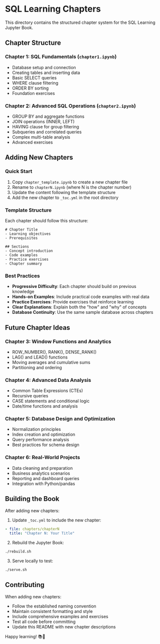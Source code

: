 # SQL Learning Chapters

This directory contains the structured chapter system for the SQL Learning Jupyter Book.

## Chapter Structure

### Chapter 1: SQL Fundamentals (`chapter1.ipynb`)
- Database setup and connection
- Creating tables and inserting data
- Basic SELECT queries
- WHERE clause filtering
- ORDER BY sorting
- Foundation exercises

### Chapter 2: Advanced SQL Operations (`chapter2.ipynb`)
- GROUP BY and aggregate functions
- JOIN operations (INNER, LEFT)
- HAVING clause for group filtering
- Subqueries and correlated queries
- Complex multi-table analysis
- Advanced exercises

## Adding New Chapters

### Quick Start
1. Copy `chapter_template.ipynb` to create a new chapter file
2. Rename to `chapterN.ipynb` (where N is the chapter number)
3. Update the content following the template structure
4. Add the new chapter to `_toc.yml` in the root directory

### Template Structure
Each chapter should follow this structure:
```
# Chapter Title
- Learning objectives
- Prerequisites

## Sections
- Concept introduction
- Code examples  
- Practice exercises
- Chapter summary
```

### Best Practices
- **Progressive Difficulty**: Each chapter should build on previous knowledge
- **Hands-on Examples**: Include practical code examples with real data
- **Practice Exercises**: Provide exercises that reinforce learning
- **Clear Explanations**: Explain both the "how" and "why" of concepts
- **Database Continuity**: Use the same sample database across chapters

## Future Chapter Ideas

### Chapter 3: Window Functions and Analytics
- ROW_NUMBER(), RANK(), DENSE_RANK()
- LAG() and LEAD() functions
- Moving averages and cumulative sums
- Partitioning and ordering

### Chapter 4: Advanced Data Analysis
- Common Table Expressions (CTEs)
- Recursive queries
- CASE statements and conditional logic
- Date/time functions and analysis

### Chapter 5: Database Design and Optimization
- Normalization principles
- Index creation and optimization
- Query performance analysis
- Best practices for schema design

### Chapter 6: Real-World Projects
- Data cleaning and preparation
- Business analytics scenarios
- Reporting and dashboard queries
- Integration with Python/pandas

## Building the Book

After adding new chapters:

1. Update `_toc.yml` to include the new chapter:
```yaml
- file: chapters/chapterN
  title: "Chapter N: Your Title"
```

2. Rebuild the Jupyter Book:
```bash
./rebuild.sh
```

3. Serve locally to test:
```bash
./serve.sh
```

## Contributing

When adding new chapters:
- Follow the established naming convention
- Maintain consistent formatting and style
- Include comprehensive examples and exercises
- Test all code before committing
- Update this README with new chapter descriptions

Happy learning! 📚🚀
